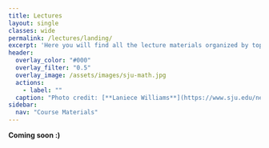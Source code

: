 ```yaml
---
title: Lectures
layout: single
classes: wide
permalink: /lectures/landing/
excerpt: 'Here you will find all the lecture materials organized by topic. Slides are given as PDF files and recordings will be added as soon as possible as embedded YouTube videos to the pages.'
header:
  overlay_color: "#000"
  overlay_filter: "0.5"
  overlay_image: /assets/images/sju-math.jpg
  actions:
    - label: ""
  caption: "Photo credit: [**Laniece Williams**](https://www.sju.edu/news/whiteboard-ipad-teaching-math-virtually)" 
sidebar:
  nav: "Course Materials"
---
```


**Coming soon :)**



